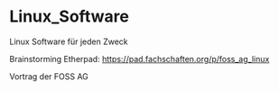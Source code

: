 # Linux_Software

Linux Software für jeden Zweck

Brainstorming Etherpad: https://pad.fachschaften.org/p/foss_ag_linux

Vortrag der FOSS AG